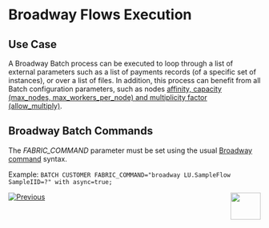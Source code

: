 # Broadway Flows Execution


## Use Case

A Broadway Batch process can be executed to loop through a list of external parameters such as a list of payments records (of a specific set of instances), or over a list of files. 
In addition, this process can benefit from all Batch configuration parameters, such as nodes [affinity, capacity (max_nodes, max_workers_per_node) and multiplicity factor (allow_multiply)](/articles/20_jobs_and_batch_services/12_batch_sync_commands.md#batch-ludc-fabric_commandfabric-command--with-affinityaffinity-job_affinityjob-affinity-asynctruefalse-generate_entities_firsttruefalse-allow_multiplytruefalse-max_workers_per_nodenumberh6-).



## Broadway Batch Commands
The *FABRIC_COMMAND* parameter must be set using the usual [Broadway command](/articles/19_Broadway/17_tutorial_and_flow_examples.md) syntax.

Example:
```BATCH CUSTOMER FABRIC_COMMAND="broadway LU.SampleFlow SampleIID=?" with async=true;```



[![Previous](/articles/images/Previous.png)](/articles/20_jobs_and_batch_services/14_instances_groups.md)[<img align="right" width="60" height="54" src="/articles/images/Next.png">](/articles/20_jobs_and_batch_services/16_batch_CDC_commands.md)




